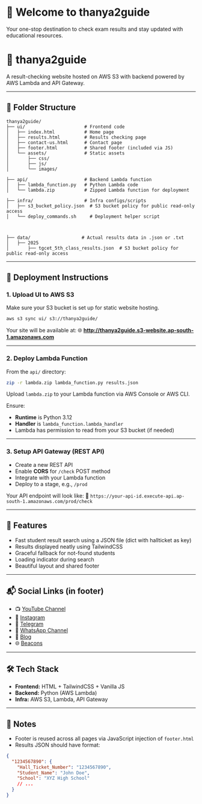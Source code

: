# 🎉 Welcome to thanya2guide
Your one-stop destination to check exam results and stay updated with educational resources.

# 📘 thanya2guide

A result-checking website hosted on AWS S3 with backend powered by AWS Lambda and API Gateway.

---

## 📁 Folder Structure

```
thanya2guide/
├── ui/                      # Frontend code
│   ├── index.html           # Home page
│   ├── results.html         # Results checking page
│   ├── contact-us.html      # Contact page
│   ├── footer.html          # Shared footer (included via JS)
│   └── assets/              # Static assets
│       ├── css/
│       ├── js/
│       └── images/

├── api/                     # Backend Lambda function
│   ├── lambda_function.py   # Python Lambda code
│   └── lambda.zip           # Zipped Lambda function for deployment

├── infra/                   # Infra configs/scripts
│   ├── s3_bucket_policy.json  # S3 bucket policy for public read-only access
│   └── deploy_commands.sh     # Deployment helper script



├── data/                   # Actual results data in .json or .txt
│   ├── 2025
│       ├── tgcet_5th_class_results.json  # S3 bucket policy for public read-only access
```

---

## 🚀 Deployment Instructions

### 1. Upload UI to AWS S3

Make sure your S3 bucket is set up for static website hosting.

```bash
aws s3 sync ui/ s3://thanya2guide/
```

Your site will be available at:
🌐 **http://thanya2guide.s3-website.ap-south-1.amazonaws.com**

---

### 2. Deploy Lambda Function

From the `api/` directory:

```bash
zip -r lambda.zip lambda_function.py results.json
```

Upload `lambda.zip` to your Lambda function via AWS Console or AWS CLI.

Ensure:
- **Runtime** is Python 3.12
- **Handler** is `lambda_function.lambda_handler`
- Lambda has permission to read from your S3 bucket (if needed)

---

### 3. Setup API Gateway (REST API)

- Create a new REST API
- Enable **CORS** for `/check` POST method
- Integrate with your Lambda function
- Deploy to a stage, e.g., `/prod`

Your API endpoint will look like:
🔗 `https://your-api-id.execute-api.ap-south-1.amazonaws.com/prod/check`

---

## 🌟 Features

- Fast student result search using a JSON file (dict with hallticket as key)
- Results displayed neatly using TailwindCSS
- Graceful fallback for not-found students
- Loading indicator during search
- Beautiful layout and shared footer

---

## 📬 Social Links (in footer)

- 📺 [YouTube Channel](https://www.youtube.com/watch?v=XG_Y7pq82cc)
- 📸 [Instagram](https://instagram.com/thanya2guide)
- 📢 [Telegram](https://t.me/thanya2_guide)
- 💬 [WhatsApp Channel](https://whatsapp.com/channel/0029VaAbo7b4NVisLv9yRM44)
- 📝 [Blog](https://thanya2guide.blogspot.com)
- 🌐 [Beacons](https://beacons.ai/signup?c=thanya2guide)

---

## 🛠 Tech Stack

- **Frontend:** HTML + TailwindCSS + Vanilla JS
- **Backend:** Python (AWS Lambda)
- **Infra:** AWS S3, Lambda, API Gateway

---

## 📌 Notes

- Footer is reused across all pages via JavaScript injection of `footer.html`
- Results JSON should have format:

```json
{
  "1234567890": {
    "Hall_Ticket_Number": "1234567890",
    "Student_Name": "John Doe",
    "School": "XYZ High School"
    // ...
  }
}
```